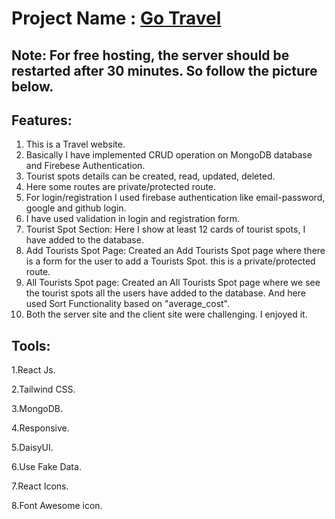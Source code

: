 # Project Name : [Go Travel](https://go-travel-12.web.app/)

## Note: For free hosting, the server should be restarted after 30 minutes. So follow the picture below.

## Features: 
1. This is a Travel website.
2. Basically I have implemented CRUD operation on MongoDB database and Firebese Authentication.
3. Tourist spots details can be created, read, updated, deleted.
4. Here some routes are private/protected route.
5. For login/registration I used firebase authentication like email-password, google and github login.
6. I have used validation in login and registration form.
7. Tourist Spot Section: Here I show at least 12 cards of tourist spots, I have added to the database.
8. Add Tourists Spot Page: Created an Add Tourists Spot page where there is a form for the user to add a Tourists Spot. this is a private/protected route.
9. All Tourists Spot page: Created an All Tourists Spot page where we see the tourist spots all the users have added to the database. And here used Sort Functionality based on "average_cost".
10. Both the server site and the client site were challenging. I enjoyed it.



## Tools: 
1.React Js.

2.Tailwind CSS.

3.MongoDB.

4.Responsive.

5.DaisyUI.

6.Use Fake Data.

7.React Icons.

8.Font Awesome icon.
